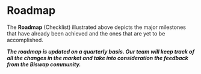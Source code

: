 # Roadmap

The **Roadmap** (Checklist) illustrated above depicts the major milestones that have already been achieved and the ones that are yet to be accomplished.

_**The roadmap is updated on a quarterly basis. Our team will keep track of all the changes in the market and take into consideration the feedback from the Biswap community.**_
